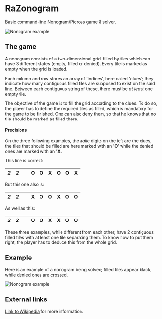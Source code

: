 # RaZonogram
Basic command-line Nonogram/Picross game & solver.

![Nonogram example](https://upload.wikimedia.org/wikipedia/commons/d/d0/Nonogram2.jpg)

## The game

A nonogram consists of a two-dimensional grid, filled by tiles which can have 3 different states (empty, filled or denied). Every tile is marked as empty when the grid is loaded.

Each column and row stores an array of 'indices', here called 'clues'; they indicate how many contiguous filled tiles are supposed to exist on the said line. Between each contiguous string of these, there must be *at least* one empty tile.

The objective of the game is to fill the grid according to the clues. To do so, the player has to define the required tiles as filled, which is mandatory for the game to be finished. One can also deny them, so that he knows that no tile should be marked as filled there.

#### Precisions

On the three following examples, the *italic* digits on the left are the clues, the tiles that should be filled are here marked with an '**O**' while the denied ones are marked with an '**X**'.

This line is correct:

| *2* | *2* | ` ` | O | O | X | O | O | X |
|---|---|:---:|---|---|---|---|---|---|

But this one also is:

| *2* | *2* | ` ` | X | O | O | X | O | O |
|---|---|:---:|---|---|---|---|---|---|

As well as this:

| *2* | *2* | ` ` | O | O | X | X | O | O |
|---|---|:---:|---|---|---|---|---|---|

These three examples, while different from each other, have 2 contiguous filled tiles with at least one tile separating them. To know how to put them right, the player has to deduce this from the whole grid.

## Example

Here is an example of a nonogram being solved; filled tiles appear black, while denied ones are crossed.

![Nonogram example](https://upload.wikimedia.org/wikipedia/commons/6/64/Paint_by_numbers_Animation.gif)

## External links

[Link to Wikipedia](https://en.wikipedia.org/wiki/Nonogram) for more information.
